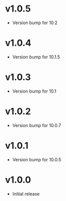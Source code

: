 # v1.0.5
* Version bump for 10.2

# v1.0.4
* Version bump for 10.1.5

# v1.0.3
* Version bump for 10.1

# v1.0.2
* Version bump for 10.0.7

# v1.0.1
* Version bump for 10.0.5

# v1.0.0
* Initial release

